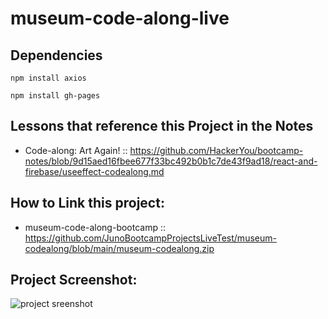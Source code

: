 # museum-code-along-live

## Dependencies

`npm install axios`

`npm install gh-pages`

## Lessons that reference this Project in the Notes

- Code-along: Art Again! :: https://github.com/HackerYou/bootcamp-notes/blob/9d15aed16fbee677f33bc492b0b1c7de43f9ad18/react-and-firebase/useeffect-codealong.md

## How to Link this project:

- museum-code-along-bootcamp :: https://github.com/JunoBootcampProjectsLiveTest/museum-codealong/blob/main/museum-codealong.zip

## Project Screenshot:
![project sreenshot](https://raw.githubusercontent.com/JunoBootcampProjectsLiveTest/museum-codealong/main/screenshot.png)
